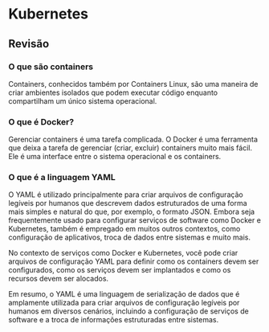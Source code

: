 # Kubernetes

## Revisão

### O que são containers

Containers, conhecidos também por Containers Linux, são uma maneira de criar ambientes isolados que podem executar código
enquanto compartilham um único sistema operacional.

### O que é Docker?

Gerenciar containers é uma tarefa complicada. O Docker é uma ferramenta que deixa a tarefa de gerenciar (criar, excluir) containers muito mais fácil.
Ele é uma interface entre o sistema operacional e os containers. 

### O que é a linguagem YAML

O YAML é utilizado principalmente para criar arquivos de configuração legíveis por humanos que descrevem dados estruturados de uma forma mais simples e natural do que, por exemplo, o formato JSON. Embora seja frequentemente usado para configurar serviços de software como Docker e Kubernetes, também é empregado em muitos outros contextos, como configuração de aplicativos, troca de dados entre sistemas e muito mais.

No contexto de serviços como Docker e Kubernetes, você pode criar arquivos de configuração YAML para definir como os containers devem ser configurados, como os serviços devem ser implantados e como os recursos devem ser alocados.

Em resumo, o YAML é uma linguagem de serialização de dados que é amplamente utilizada para criar arquivos de configuração legíveis por humanos em diversos cenários, incluindo a configuração de serviços de software e a troca de informações estruturadas entre sistemas.
